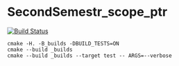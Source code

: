 # SecondSemestr_scope_ptr

[![Build Status](https://travis-ci.org/SashaPozhuev1/SecondSemestr_tree-0.0.1.svg?branch=master)](https://travis-ci.org/SashaPozhuev1/SecondSemestr_tree-0.0.1)

```
cmake -H. -B_builds -DBUILD_TESTS=ON
cmake --build _builds
cmake --build _builds --target test -- ARGS=--verbose
```
